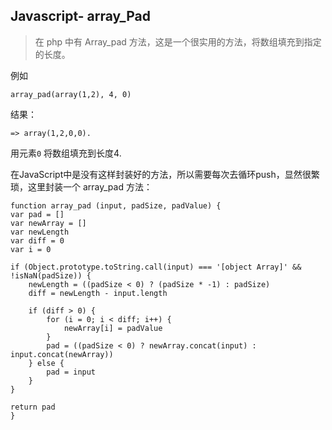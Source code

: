 Javascript- array_Pad
--
> 在 php 中有 Array_pad 方法，这是一个很实用的方法，将数组填充到指定的长度。  

例如 

	array_pad(array(1,2), 4, 0)

结果： 

	=> array(1,2,0,0).
	
用元素`0` 将数组填充到长度4.  

在JavaScript中是没有这样封装好的方法，所以需要每次去循环push，显然很繁琐，这里封装一个 array_pad 方法：
	
	function array_pad (input, padSize, padValue) {
	var pad = []
	var newArray = []
	var newLength
	var diff = 0
	var i = 0

	if (Object.prototype.toString.call(input) === '[object Array]' && !isNaN(padSize)) {
		newLength = ((padSize < 0) ? (padSize * -1) : padSize)
		diff = newLength - input.length

		if (diff > 0) {
			for (i = 0; i < diff; i++) {
				newArray[i] = padValue
			}
			pad = ((padSize < 0) ? newArray.concat(input) : input.concat(newArray))
		} else {
			pad = input
		}
	}

	return pad
	}
